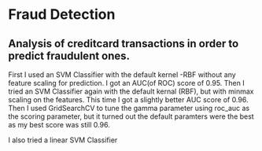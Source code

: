 # Fraud Detection
## Analysis of creditcard transactions in order to predict fraudulent ones. 
First I used an SVM Classifier with the default kernel -RBF without any feature scaling for prediction. I got an AUC(of ROC) score of 0.95. 
Then I tried an SVM Classifier again with the default kernal (RBF), but with minmax scaling on the features. This time I got a slightly better AUC score of 0.96.
Then I used GridSearchCV to tune the gamma parameter using roc_auc as the scoring parameter, but it turned out the default paramters were the best as my best score was still 0.96.

I also tried a linear SVM Classifier


